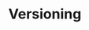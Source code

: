 ---
title: Versioning
type: "connect"
content-type: "js-doc"
order: 2

sections:
  - content: |
      As of {{ 'now' | date: "%B %d, %Y" }}, the current version of the JavaScript client is **version {{ js.current-version }}**.

      Refer to the [Releases]({{ js.releases }}) page in the [Stitch JS GitHub repo]({{ js.github-repo }}) to for updated release packages.
---